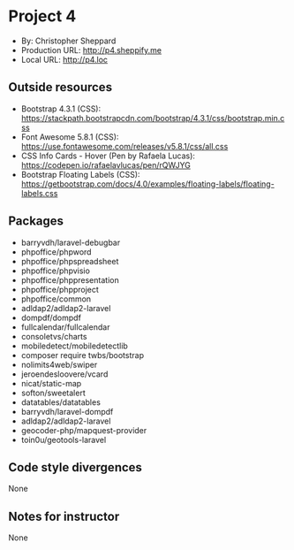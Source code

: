 # Project 4
+ By: Christopher Sheppard
+ Production URL: <http://p4.sheppify.me>
+ Local URL: <http://p4.loc>

## Outside resources
+ Bootstrap 4.3.1 (CSS): <https://stackpath.bootstrapcdn.com/bootstrap/4.3.1/css/bootstrap.min.css>
+ Font Awesome 5.8.1 (CSS): <https://use.fontawesome.com/releases/v5.8.1/css/all.css>
+ CSS Info Cards - Hover (Pen by Rafaela Lucas): <https://codepen.io/rafaelavlucas/pen/rQWJYG>
+ Bootstrap Floating Labels (CSS): <https://getbootstrap.com/docs/4.0/examples/floating-labels/floating-labels.css>

## Packages
+   barryvdh/laravel-debugbar
+   phpoffice/phpword
+   phpoffice/phpspreadsheet
+   phpoffice/phpvisio
+   phpoffice/phppresentation
+   phpoffice/phpproject
+   phpoffice/common
+   adldap2/adldap2-laravel
+   dompdf/dompdf
+   fullcalendar/fullcalendar
+   consoletvs/charts
+   mobiledetect/mobiledetectlib
+   composer require twbs/bootstrap
+   nolimits4web/swiper
+   jeroendesloovere/vcard
+   nicat/static-map
+   softon/sweetalert
+   datatables/datatables
+   barryvdh/laravel-dompdf
+   adldap2/adldap2-laravel
+   geocoder-php/mapquest-provider
+   toin0u/geotools-laravel

## Code style divergences
None

## Notes for instructor
None
